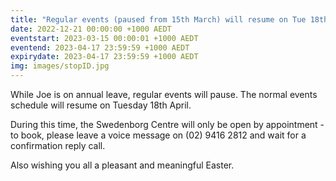 ```yaml
---
title: "Regular events (paused from 15th March) will resume on Tue 18th April (Joe on leave, Sw. Centre open by appointment)"
date: 2022-12-21 00:00:00 +1000 AEDT
eventstart: 2023-03-15 00:00:01 +1000 AEDT
eventend: 2023-04-17 23:59:59 +1000 AEDT
expirydate: 2023-04-17 23:59:59 +1000 AEDT
img: images/stopID.jpg
---
```


While Joe is on annual leave, regular events will pause. The normal events schedule will resume on Tuesday 18th April.

During this time, the Swedenborg Centre will only be open by appointment - to book, please leave a voice message on (02) 9416 2812 and wait for a confirmation reply call.

Also wishing you all a pleasant and meaningful Easter.